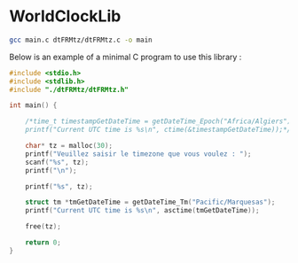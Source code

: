 # WorldClockLib



```bash
gcc main.c dtFRMtz/dtFRMtz.c -o main
```

Below is an example of a minimal C program to use this library :
```c
#include <stdio.h>
#include <stdlib.h>
#include "./dtFRMtz/dtFRMtz.h"

int main() {

	/*time_t timestampGetDateTime = getDateTime_Epoch("Africa/Algiers");
	printf("Current UTC time is %s\n", ctime(&timestampGetDateTime));*/

	char* tz = malloc(30);
	printf("Veuillez saisir le timezone que vous voulez : ");
	scanf("%s", tz);
	printf("\n");

	printf("%s", tz);

	struct tm *tmGetDateTime = getDateTime_Tm("Pacific/Marquesas");
	printf("Current UTC time is %s\n", asctime(tmGetDateTime));

	free(tz);

	return 0;
}
```
